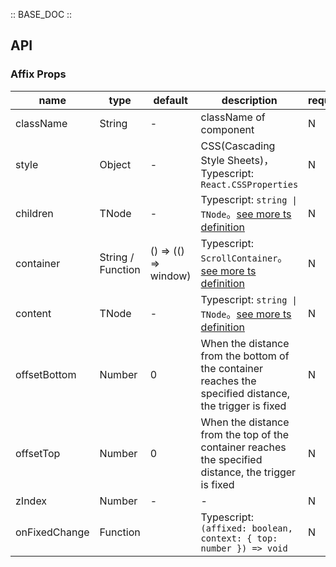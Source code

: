 :: BASE_DOC ::

## API

### Affix Props

name | type | default | description | required
-- | -- | -- | -- | --
className | String | - | className of component | N
style | Object | - | CSS(Cascading Style Sheets)，Typescript: `React.CSSProperties` | N
children | TNode | - | Typescript: `string \| TNode`。[see more ts definition](https://github.com/Tencent/tdesign-react/blob/develop/packages/components/common.ts) | N
container | String / Function | () => (() => window) | Typescript: `ScrollContainer`。[see more ts definition](https://github.com/Tencent/tdesign-react/blob/develop/packages/components/common.ts) | N
content | TNode | - | Typescript: `string \| TNode`。[see more ts definition](https://github.com/Tencent/tdesign-react/blob/develop/packages/components/common.ts) | N
offsetBottom | Number | 0 | When the distance from the bottom of the container reaches the specified distance, the trigger is fixed | N
offsetTop | Number | 0 | When the distance from the top of the container reaches the specified distance, the trigger is fixed | N
zIndex | Number | - | \- | N
onFixedChange | Function |  | Typescript: `(affixed: boolean, context: { top: number }) => void`<br/> | N
